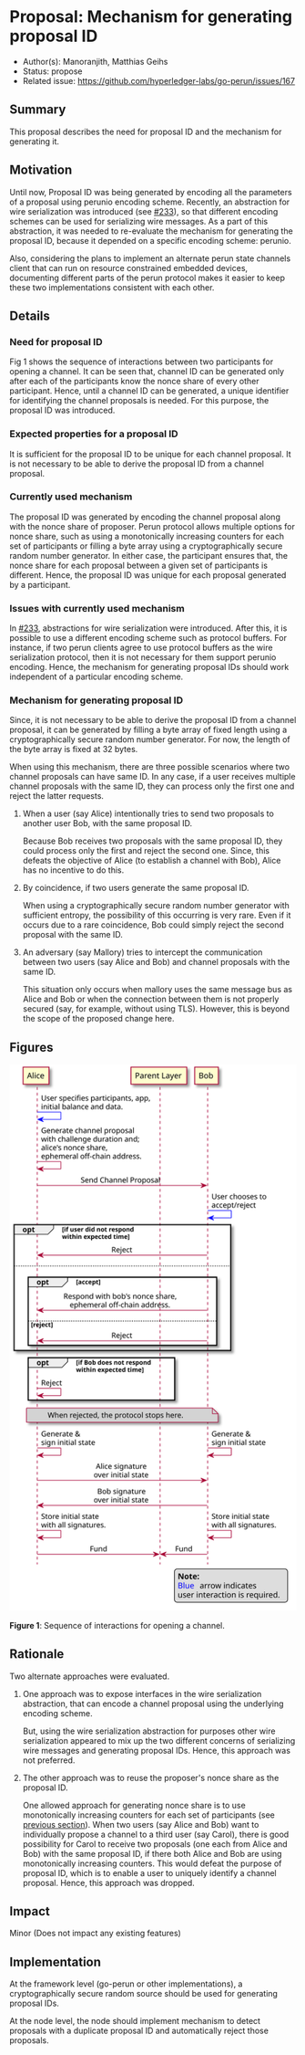 # Proposal: Mechanism for generating proposal ID

* Author(s): Manoranjith, Matthias Geihs
* Status: propose
* Related issue: https://github.com/hyperledger-labs/go-perun/issues/167 

## Summary

This proposal describes the need for proposal ID and the mechanism for
generating it.

## Motivation

Until now, Proposal ID was being generated by encoding all the parameters of a
proposal using perunio encoding scheme. Recently, an abstraction for wire
serialization was introduced (see
[#233](https://github.com/hyperledger-labs/go-perun/issues/233)), so that
different encoding schemes can be used for serializing wire messages. As a part
of this abstraction, it was needed to re-evaluate the mechanism for generating
the proposal ID, because it depended on a specific encoding scheme: perunio.

Also, considering the plans to implement an alternate perun state channels
client that can run on resource constrained embedded devices, documenting
different parts of the perun protocol makes it easier to keep these two
implementations consistent with each other.

## Details

### Need for proposal ID

Fig 1 shows the sequence of interactions between two participants for opening a
channel. It can be seen that, channel ID can be generated only after each of
the participants know the nonce share of every other participant. Hence, until
a channel ID can be generated, a unique identifier for identifying the channel
proposals is needed. For this purpose, the proposal ID was introduced.

### Expected properties for a proposal ID

It is sufficient for the proposal ID to be unique for each channel proposal. It
is not necessary to be able to derive the proposal ID from a channel proposal.

### Currently used mechanism

The proposal ID was generated by encoding the channel proposal along with the
nonce share of proposer. Perun protocol allows multiple options for nonce
share, such as using a monotonically increasing counters for each set of
participants or filling a byte array using a cryptographically secure random
number generator. In either case, the participant ensures that, the nonce share
for each proposal between a given set of participants is different. Hence, the
proposal ID was unique for each proposal generated by a participant.

### Issues with currently used mechanism

In [#233](https://github.com/hyperledger-labs/go-perun/issues/233),
abstractions for wire serialization were introduced. After this, it is possible
to use a different encoding scheme such as protocol buffers. For instance, if
two perun clients agree to use protocol buffers as the wire serialization
protocol, then it is not necessary for them support perunio encoding. Hence,
the mechanism for generating proposal IDs should work independent of a
particular encoding scheme.

### Mechanism for generating proposal ID

Since, it is not necessary to be able to derive the proposal ID from a channel
proposal, it can be generated by filling a byte array of fixed length using a
cryptographically secure random number generator. For now, the length of the
byte array is fixed at 32 bytes.

When using this mechanism, there are three possible scenarios where two channel
proposals can have same ID. In any case, if a user receives multiple channel
proposals with the same ID, they can process only the first one and reject the
latter requests.

1. When a user (say Alice) intentionally tries to send two proposals to another
   user Bob, with the same proposal ID.

   Because Bob receives two proposals with the same proposal ID, they could
   process only the first and reject the second one. Since, this defeats the
   objective of Alice (to establish a channel with Bob), Alice has no incentive
   to do this.

2. By coincidence, if two users generate the same proposal ID.

   When using a cryptographically secure random number generator with
   sufficient entropy, the possibility of this occurring is very rare. Even if
   it occurs due to a rare coincidence, Bob could simply reject the second
   proposal with the same ID.

3. An adversary (say Mallory) tries to intercept the communication between two
   users (say Alice and Bob) and channel proposals with the same ID.

   This situation only occurs when mallory uses the same message bus as Alice
   and Bob or when the connection between them is not properly secured (say,
   for example, without using TLS). However, this is beyond the scope of the
   proposed change here.

## Figures

![Sequence of interactions for opening a channel.](006/channel_opening.svg)

**Figure 1**: Sequence of interactions for opening a channel.

## Rationale

Two alternate approaches were evaluated.

1. One approach was to expose interfaces in the wire serialization abstraction,
   that can encode a channel proposal using the underlying encoding scheme.

   But, using the wire serialization abstraction for purposes other wire
   serialization appeared to mix up the two different concerns of serializing
   wire messages and generating proposal IDs. Hence, this approach was not
   preferred.

2. The other approach was to reuse the proposer's nonce share as the proposal
   ID.

   One allowed approach for generating nonce share is to use monotonically
   increasing counters for each set of participants (see [previous
   section](currently-used-mechanism)). When two users (say Alice and Bob) want
   to individually propose a channel to a third user (say Carol), there is good
   possibility for Carol to receive two proposals (one each from Alice and Bob)
   with the same proposal ID, if there both Alice and Bob are using
   monotonically increasing counters. This would defeat the purpose of proposal
   ID, which is to enable a user to uniquely identify a channel proposal.
   Hence, this approach was dropped.

## Impact

Minor (Does not impact any existing features)
<!-- Major (Breaks one or more existing features) -->
<!-- New Feature (Introduces a functionality) -->
<!-- Architecture (Requires a modification of the architecture) -->

## Implementation

<!-- Provide a description of the implementation aspects. -->

At the framework level (go-perun or other implementations), a cryptographically
secure random source should be used for generating proposal IDs.

At the node level, the node should implement mechanism to detect proposals with
a duplicate proposal ID and automatically reject those proposals.
